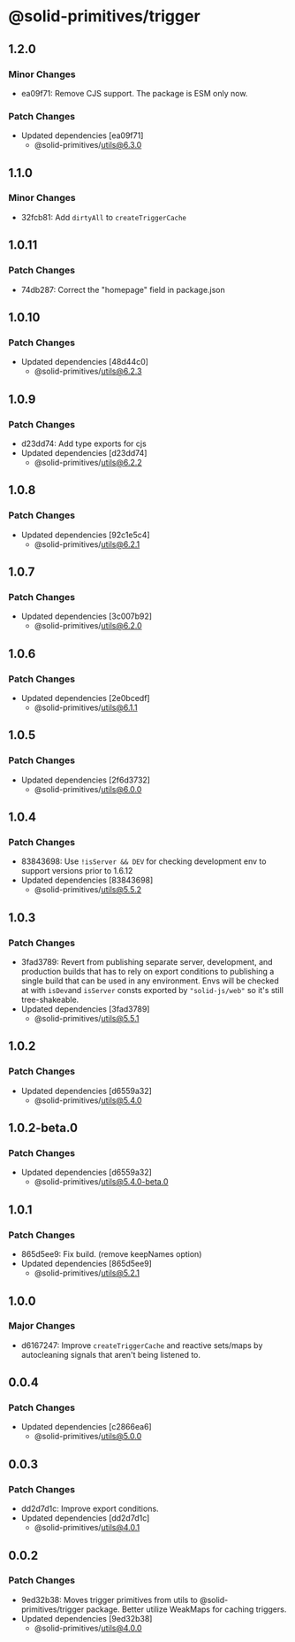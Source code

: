 # @solid-primitives/trigger

## 1.2.0

### Minor Changes

- ea09f71: Remove CJS support. The package is ESM only now.

### Patch Changes

- Updated dependencies [ea09f71]
  - @solid-primitives/utils@6.3.0

## 1.1.0

### Minor Changes

- 32fcb81: Add `dirtyAll` to `createTriggerCache`

## 1.0.11

### Patch Changes

- 74db287: Correct the "homepage" field in package.json

## 1.0.10

### Patch Changes

- Updated dependencies [48d44c0]
  - @solid-primitives/utils@6.2.3

## 1.0.9

### Patch Changes

- d23dd74: Add type exports for cjs
- Updated dependencies [d23dd74]
  - @solid-primitives/utils@6.2.2

## 1.0.8

### Patch Changes

- Updated dependencies [92c1e5c4]
  - @solid-primitives/utils@6.2.1

## 1.0.7

### Patch Changes

- Updated dependencies [3c007b92]
  - @solid-primitives/utils@6.2.0

## 1.0.6

### Patch Changes

- Updated dependencies [2e0bcedf]
  - @solid-primitives/utils@6.1.1

## 1.0.5

### Patch Changes

- Updated dependencies [2f6d3732]
  - @solid-primitives/utils@6.0.0

## 1.0.4

### Patch Changes

- 83843698: Use `!isServer && DEV` for checking development env to support versions prior to 1.6.12
- Updated dependencies [83843698]
  - @solid-primitives/utils@5.5.2

## 1.0.3

### Patch Changes

- 3fad3789: Revert from publishing separate server, development, and production builds that has to rely on export conditions
  to publishing a single build that can be used in any environment.
  Envs will be checked at with `isDev`and `isServer` consts exported by `"solid-js/web"` so it's still tree-shakeable.
- Updated dependencies [3fad3789]
  - @solid-primitives/utils@5.5.1

## 1.0.2

### Patch Changes

- Updated dependencies [d6559a32]
  - @solid-primitives/utils@5.4.0

## 1.0.2-beta.0

### Patch Changes

- Updated dependencies [d6559a32]
  - @solid-primitives/utils@5.4.0-beta.0

## 1.0.1

### Patch Changes

- 865d5ee9: Fix build. (remove keepNames option)
- Updated dependencies [865d5ee9]
  - @solid-primitives/utils@5.2.1

## 1.0.0

### Major Changes

- d6167247: Improve `createTriggerCache` and reactive sets/maps by autocleaning signals that aren't being listened to.

## 0.0.4

### Patch Changes

- Updated dependencies [c2866ea6]
  - @solid-primitives/utils@5.0.0

## 0.0.3

### Patch Changes

- dd2d7d1c: Improve export conditions.
- Updated dependencies [dd2d7d1c]
  - @solid-primitives/utils@4.0.1

## 0.0.2

### Patch Changes

- 9ed32b38: Moves trigger primitives from utils to @solid-primitives/trigger package. Better utilize WeakMaps for caching triggers.
- Updated dependencies [9ed32b38]
  - @solid-primitives/utils@4.0.0
